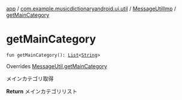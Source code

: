 [app](../../index.md) / [com.example.musicdictionaryandroid.ui.util](../index.md) / [MessageUtilImp](index.md) / [getMainCategory](./get-main-category.md)

# getMainCategory

`fun getMainCategory(): `[`List`](https://kotlinlang.org/api/latest/jvm/stdlib/kotlin.collections/-list/index.html)`<`[`String`](https://kotlinlang.org/api/latest/jvm/stdlib/kotlin/-string/index.html)`>`

Overrides [MessageUtil.getMainCategory](../-message-util/get-main-category.md)

メインカテゴリ取得

**Return**
メインカテゴリリスト

